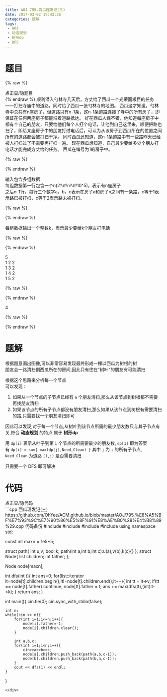 ```yaml
---
title: AOJ 795.西瓜理发记(三)
date: 2017-03-02 19:43:28
categories: 题解
tags:
 - AOJ
 - 动态规划
 - 树形dp
 - DFS
---
```


# 题目
{% raw %}
<div><div class="fold_hider"><div class="close hider_title">点击显/隐题目</div></div><div class="fold">
    <div class="oj">   
        <div class="part" title="Description">
{% endraw %}
顺利潜入勺林寺几天后，方丈给了西瓜一个光荣而艰巨的任务——打扫寺庙中的道路。同时给了西瓜一张勺林寺的地图。  
西瓜这才知道，勺林寺中总共有n座房子，但道路只有n-1条，这n-1条道路连接了寺中的所有房子，即保证在任何两座房子都能沿着道路抵达。  
好在西瓜人缘不错，他知道每座房子中都有个自己的朋友，只要给他们每个人打个电话，让他到自己这里来，顺便把路也扫了，即给某座房子中的朋友打过电话后，可认为从该房子到西瓜所在的位置之间所有的道路都会被打扫干净。  
同时西瓜还知道，这n-1条道路中有一些路昨天已经被人打扫过了不需要再打扫一遍。  
现在西瓜想知道，自己最少要给多少个朋友打电话才能完成方丈给的任务。  
西瓜在编号为1的房子中。  
  
  

{% raw %}
        </div>
        <div class="part" title="Input">
{% endraw %}
              
输入包含多组数据  
每组数据第一行包含一个n(2?≤?n?≤?10^5)，表示有n座房子  
之后n-1行，每行三个数字a，b，c表示在房子a和房子b之间有一条路，c等于1表示路已被打扫，c等于2表示路未被打扫。  
  
  

{% raw %}
        </div>
        <div class="part" title="Output">
{% endraw %}
              
每组数据输出一个整数k，表示最少要给k个朋友打电话  
  
  

{% raw %}
        </div>
        <div class="samp">
            <div class="clear"></div>
            <div class="input part" title="Sample Input">
{% endraw %}
                  
5  
1 2 2  
1 3 2  
1 4 2  
1 5 2  
  
  

{% raw %}
            </div>
            <div class="output part" title="Sample Output">
{% endraw %}
                  
4  
  

{% raw %}
            </div>
            <div class="clear"></div>
        </div>
    </div>
</div></div>
{% endraw %}

<!--more-->
# 题解
根据题意画出图像,可以非常容易发现最终形成一棵以西瓜为树根的树  
朋友会一路清扫倒西瓜所在的房间,因此只有住在"树叶"的朋友有可能清扫  

根据这个思路来分析每一个节点  
可以发现：
1. 如果从一个节点的子节点已经有 `a` 个朋友清扫,那么从该节点到树根都不需要再找朋友清扫  
2. 如果该节点的所有子节点都没有朋友清扫,那么如果从该节点到树根有需要清扫的路,只需要找一个朋友清扫即可  

因此可以发现,对于每一个节点,从树叶到该节点所需的最少朋友数只与其子节点有关,符合 **动态规划** 的特点,属于 **树形dp**  

用 `dp[i]` 表示从叶子到第 `i` 个节点的所需要最少的朋友数, `dp[1]` 即为答案  
有 `dp[i] = sum{ max(dp[j],Need_Clean) }` 其中 `j` 为 `i` 的所有子节点, `Need_Clean` 为道路 `(i,j)` 是否需要清扫  

只需要一个 DFS 即可解决  

# 代码
<div><div class="fold_hider"><div class="close hider_title">点击显/隐代码</div></div><div class="fold">```cpp 西瓜理发记(三) https://github.com/OhYee/ACM.github.io/blob/master/AOJ/795.%E8%A5%BF%E7%93%9C%E7%90%86%E5%8F%91%E8%AE%B0%28%E4%B8%89%29.cpp 代码备份
#include<cstdio>
#include<iostream>
#include<list>
#include<algorithm>
using namespace std;

const int maxn = 1e5+5;

struct path{
    int u,v;
    bool k;
    path(int a,int b,int c):u(a),v(b),k(c){}
};
struct Node{
    list<path> children;
    int father; 
};

Node node[maxn];

int dfs(int t){
    int ans=0;
    for(list<path>::iterator it=node[t].children.begin();it!=node[t].children.end();it++){
        int tt = it->v;
        if(tt == node[t].father)
            continue;
        node[tt].father = t;
        ans += max(dfs(tt),(int)it->k);
    }
    return ans;
}
 
int main(){
    cin.tie(0);
    cin.sync_with_stdio(false);
     
    int n;
    while(cin >> n){
        for(int i=1;i<=n;i++){
            node[i].father=-1;
            node[i].children.clear();
        }
             
        int a,b,c;
        for(int i=1;i<n;i++){
            cin>>a>>b>>c;
            node[a].children.push_back(path(a,b,c-1));
            node[b].children.push_back(path(b,a,c-1));
        }   
        cout << dfs(1) << endl;
    }
}
```
</div>